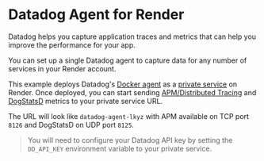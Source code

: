 # Datadog Agent for Render

Datadog helps you capture application traces and metrics that can help you improve the performance for your app.

You can set up a single Datadog agent to capture data for any number of services in your Render account.

This example deploys Datadog's [Docker agent](https://docs.datadoghq.com/agent/docker/) as a [private service](https://render.com/docs/private-services) on Render. Once deployed, you can start sending [APM/Distributed Tracing](https://docs.datadoghq.com/tracing/) and [DogStatsD](https://docs.datadoghq.com/developers/dogstatsd/?tab=hostagent) metrics to your private service URL.

The URL will look like `datadog-agent-lkyz` with APM available on TCP port `8126` and DogStatsD on UDP port `8125`.

> You will need to configure your Datadog API key by setting the `DD_API_KEY` environment variable to your private service.
